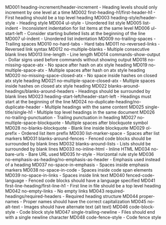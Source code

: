MD001 heading-increment/header-increment - Heading levels should only increment by one level at a time
MD002 first-heading-h1/first-header-h1 - First heading should be a top level heading
MD003 heading-style/header-style - Heading style
MD004 ul-style - Unordered list style
MD005 list-indent - Inconsistent indentation for list items at the same level
MD006 ul-start-left - Consider starting bulleted lists at the beginning of the line
MD007 ul-indent - Unordered list indentation
MD009 no-trailing-spaces - Trailing spaces
MD010 no-hard-tabs - Hard tabs
MD011 no-reversed-links - Reversed link syntax
MD012 no-multiple-blanks - Multiple consecutive blank lines
MD013 line-length - Line length
MD014 commands-show-output - Dollar signs used before commands without showing output
MD018 no-missing-space-atx - No space after hash on atx style heading
MD019 no-multiple-space-atx - Multiple spaces after hash on atx style heading
MD020 no-missing-space-closed-atx - No space inside hashes on closed atx style heading
MD021 no-multiple-space-closed-atx - Multiple spaces inside hashes on closed atx style heading
MD022 blanks-around-headings/blanks-around-headers - Headings should be surrounded by blank lines
MD023 heading-start-left/header-start-left - Headings must start at the beginning of the line
MD024 no-duplicate-heading/no-duplicate-header - Multiple headings with the same content
MD025 single-title/single-h1 - Multiple top level headings in the same document
MD026 no-trailing-punctuation - Trailing punctuation in heading
MD027 no-multiple-space-blockquote - Multiple spaces after blockquote symbol
MD028 no-blanks-blockquote - Blank line inside blockquote
MD029 ol-prefix - Ordered list item prefix
MD030 list-marker-space - Spaces after list markers
MD031 blanks-around-fences - Fenced code blocks should be surrounded by blank lines
MD032 blanks-around-lists - Lists should be surrounded by blank lines
MD033 no-inline-html - Inline HTML
MD034 no-bare-urls - Bare URL used
MD035 hr-style - Horizontal rule style
MD036 no-emphasis-as-heading/no-emphasis-as-header - Emphasis used instead of a heading
MD037 no-space-in-emphasis - Spaces inside emphasis markers
MD038 no-space-in-code - Spaces inside code span elements
MD039 no-space-in-links - Spaces inside link text
MD040 fenced-code-language - Fenced code blocks should have a language specified
MD041 first-line-heading/first-line-h1 - First line in file should be a top level heading
MD042 no-empty-links - No empty links
MD043 required-headings/required-headers - Required heading structure
MD044 proper-names - Proper names should have the correct capitalization
MD045 no-alt-text - Images should have alternate text (alt text)
MD046 code-block-style - Code block style
MD047 single-trailing-newline - Files should end with a single newline character
MD048 code-fence-style - Code fence style